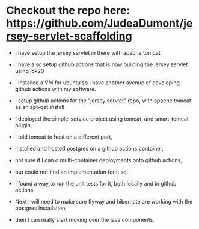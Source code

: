 # Checkout the repo here: https://github.com/JudeaDumont/jersey-servlet-scaffolding
- I have setup the jersey servlet in there with apache tomcat
- I have also setup github actions that is now building the jersey servlet using jdk20

- I installed a VM for ubuntu so I have another avenue of developing github actions with my software.

- I setup github actions for the "jersey servlet" repo, with apache tomcat as an apt-get install

- I deployed the simple-service project using tomcat, and smart-tomcat plugin, 

- I told tomcat to host on a different port,

- installed and hosted postgres on a github actions container, 
- not sure if I can o multi-container deployments onto github actions, 
- but could not find an implementation for it so.

- I found a way to run the unit tests for it, both locally and in github actions

- Next I will need to make sure flyway and hibernate are working with the postgres installation, 
- then I can really start moving over the java components.

